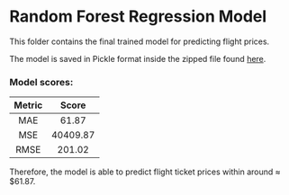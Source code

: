 # Random Forest Regression Model
This folder contains the final trained model for predicting flight prices.

The model is saved in Pickle format inside the zipped file found [here](https://github.com/MeshalAlamr/flight-price-prediction/blob/main/model/rf_flight_prediction.zip).

### Model scores:
| Metric | Score |
|:---:|:---:|
| MAE | 61.87 |
| MSE | 40409.87  |
| RMSE | 201.02 |

Therefore, the model is able to predict flight ticket prices within around  ≈ $61.87.
